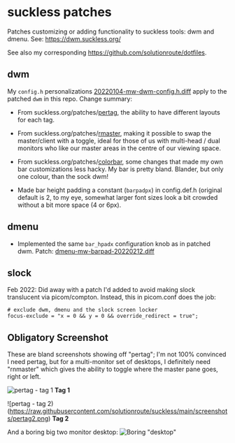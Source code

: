 # suckless patches
Patches customizing or adding functionality to suckless tools: dwm and dmenu. See: https://dwm.suckless.org/

See also my corresponding https://github.com/solutionroute/dotfiles.

## dwm

My `config.h` personalizations [20220104-mw-dwm-config.h.diff](https://github.com/solutionroute/suckless/blob/main/patches/20220104-mw-dwm-config.h.diff)
apply to the patched `dwm` in this repo. Change summary:

* From suckless.org/patches/[pertag](https://dwm.suckless.org/patches/pertag/), 
  the ability to have different layouts for each tag.

* From suckless.org/patches/[rmaster](https://dwm.suckless.org/patches/rmaster/),
  making it possible to swap the master/client with a toggle, ideal for those
  of us with multi-head / dual monitors who like our master areas in the centre
  of our viewing space.

* From suckless.org/patches/[colorbar](https://dwm.suckless.org/patches/colorbar/),
  some changes that made my own bar customizations less hacky. My bar is pretty
  bland.  Blander, but only one colour, than the sock dwm!

* Made bar height padding a constant (`barpadpx`) in config.def.h (original
  default is 2, to my eye, somewhat larger font sizes look a bit crowded
  without a bit more space (4 or 6px).

## dmenu

* Implemented the same `bar_hpadx` configuration knob as in patched dwm. Patch: [dmenu-mw-barpad-20220212.diff](https://github.com/solutionroute/suckless/blob/main/dmenu-mw-barpad-20220212.diff)

## slock

Feb 2022: Did away with a patch I'd added to avoid making slock translucent via picom/compton. Instead, this in picom.conf does the job:

    # exclude dwm, dmenu and the slock screen locker
    focus-exclude = "x = 0 && y = 0 && override_redirect = true";

## Obligatory Screenshot

These are bland screenshots showing off "pertag"; I'm not 100% convinced I need pertag, 
but for a multi-monitor set of desktops, I definitely need "rnmaster" which gives the 
ability to toggle where the master pane goes, right or left.

![pertag - tag 1](https://raw.githubusercontent.com/solutionroute/suckless/main/screenshots/pertag1.png)
**Tag 1**

![pertag - tag 2)(https://raw.githubusercontent.com/solutionroute/suckless/main/screenshots/pertag2.png)
**Tag 2**
 
And a boring big two monitor desktop:
![Boring "desktop"](https://raw.githubusercontent.com/solutionroute/suckless/main/screenshots/20220104-172007.png)
